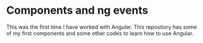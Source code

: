 # Components and ng events
This was the first time I have worked with Angular. This repository has some of my first components and some other codes to learn how to use Angular.
